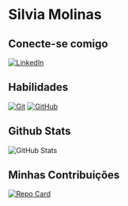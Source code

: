 # Silvia Molinas


## Conecte-se comigo
[![LinkedIn](https://img.shields.io/badge/LinkedIn-0077B5?style=for-the-badge&logo=linkedin&logoColor=white)](https://www.linkedin.com/in/silvia-molinas-68530526/)  


## Habilidades
[![Git](https://img.shields.io/badge/GIT-8B0000?style=for-the-badge&logo=git&logoColor=white)](https://git-scm.com/doc)
[![GitHub](https://img.shields.io/badge/GitHub-8B0000?style=for-the-badge&logo=git&logoColor=white)](https://docs.github.com/)

## Github Stats
![GitHub Stats](https://github-readme-stats.vercel.app/api?username=silviamolinas&theme=transparent&bg_color=000&border_color=0001F3F&show_icons=true&icon_color="yellow"&title_color=D35fB7&text_color=e5e5e5&hide_title=true&hide=stars)


## Minhas Contribuições
[![Repo Card](https://github-readme-stats.vercel.app/api/pin/?username=silviamolinas&repo=dio-lab-open-source&bg_color=000&border_color=0001F3F&show_icons=true&icon_color="yellow"&title_color=D35fB7&text_color=f2f2f2)](https://github.com/silviamolinas/dio-lab-open-source.git)